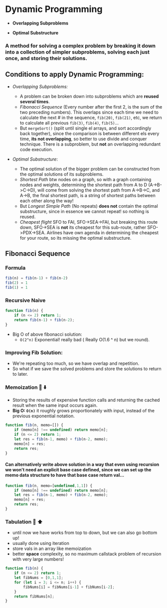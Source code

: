 # Dynamic Programming

- **Overlapping Subproblems**

- **Optimal Substructure**

### A method for solving a complex problem by breaking it down into a collection of simpler subproblems, solving each just once, and storing their solutions.

## Conditions to apply Dynamic Programming:
- *Overlapping Subproblems:*
  - A problem can be broken down into subproblems which are **reused several times**. 
  - *Fibonacci Sequence* (Every number after the first 2, is the sum of the two preceding numbers). This overlaps since each time we need to calculate the next # in the sequence, `fib(20)`, `fib(21)`, etc, we return to calculate all previous `fib(3)`, `fib(4)`, `fib(5)`...
  - But `mergeSort()` (split until single el arrays, and sort accordingly back together), since the comparison is between different els every time, **its not overlapping**, so better to use divide and conquer technique. There is a subproblem, but **not** an overlapping redundant code execution.

- *Optimal Substructure*:
  - The optimal solution of the bigger problem can be constructed from the optimal solutions of its subproblems.
  - *Shortest Path* btw nodes on a graph, so with a graph containing nodes and weights, determining the shortest path from A to D (A->B->C->D), will come from solving the shortest path from A->B->C, and A->B, the final shortest path, is a string of shortest paths between each other along the way!
  - But *Longest Simple Path* (No repeats) **does not** contain the optimal substructure, since in essence we cannot repeat! so nothing is reused.
  - *Cheapest flight* SFO to FAI, SFO->SEA->FAI, but breaking this route down, SFO->SEA is **not** its cheapest for this sub-route, rather SFO->PDX->SEA. Airlines have own agenda in determining the cheapest for your route, so its missing the optimal substructure.

## Fibonacci Sequence
### Formula
```js
fib(n) = fib(n-1) + fib(n-2)
fib(2) = 1
fib(1) = 1
```
### Recursive Naive
```js
function fib(n) {
    if (n <= 2) return 1;
    return fib(n-1) + fib(n-2);
}
```
- Big O of above fibonacci solution:
  - `O(2^n)` Exponential! really bad ( Really O(1.6 ^ n) but we round).

### Improving Fib Solution:
- We're repeating too much, so we have overlap and repetition. 
- So what if we save the solved problems and store the solutions to return to later.
  
### Memoization 📝 ⬇️
- Storing the results of expensive function calls and returning the cached result when the same input occurs again.
- **Big O: `O(n)`** it roughly grows proportionately with input, instead of the previous exponential notation.
```js
function fib(n, memo=[]) {
    if (memo[n] !== undefined) return memo[n];
    if (n <= 2) return 1;
    let res = fib(n-1, memo) + fib(n-2, memo);
    memo[n] = res;
    return res;
}
```

#### Can alternatively write above solution in a way that even using recursion we won't need an explicit base case defined, since we can set up the memo data structure to have that base case return val...
```js
function fib(n, memo=[undefined,1,1]) {
    if (memo[n] !== undefined) return memo[n];
    let res = fib(n-1, memo) + fib(n-2, memo);
    memo[n] = res;
    return res;
}
```

### Tabulation 💊 ⬆️
- until now we have works from top to down, but we can also go bottom up!
- usually done using iteration
- store vals in an array like memoization
- better **space** complexity, so no maximum callstack problem of recursion with very large numbers!

```js
function fib(n) {
    if (n <= 2) return 1;
    let fibNums = [0,1,1];
    for (let i = 3; i <= n; i++) {
        fibNums[i] = fibNums[i-1] + fibNums[i-2];
    }
    return fibNums[n];
}